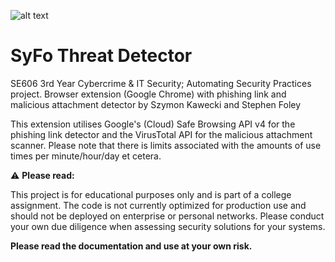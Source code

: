 ![alt text](https://i.imgur.com/lUpwyg5.png)
# SyFo Threat Detector
SE606 3rd Year Cybercrime & IT Security; Automating Security Practices project. 
Browser extension (Google Chrome) with phishing link and malicious attachment detector by Szymon Kawecki and Stephen Foley

This extension utilises Google's (Cloud) Safe Browsing API v4 for the phishing link detector and the VirusTotal API for the malicious attachment scanner.
Please note that there is limits associated with the amounts of use times per minute/hour/day et cetera.

⚠️ **Please read:**

This project is for educational purposes only and is part of a college assignment. The code is not currently optimized for production use and should not be deployed on enterprise or personal networks. Please conduct your own due diligence when assessing security solutions for your systems.

**Please read the documentation and use at your own risk.**
